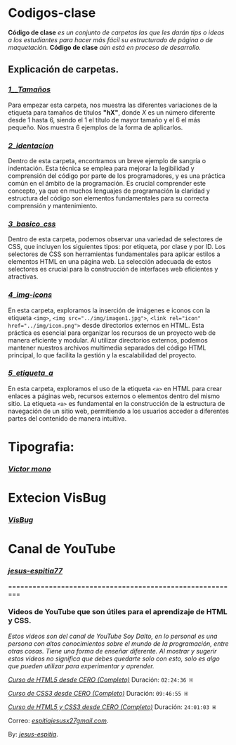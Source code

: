 # Codigos-clase

**Código de clase** *es un conjunto de carpetas las que les darán tips o ideas a los estudiantes para hacer más fácil su estructurado de página o de maquetación.* **Código de clase** *aún está en proceso de desarrollo.* 

## Explicación de carpetas.

### *[1__Tamaños](/Clase_10´1/1_tamaños/tamaños.html)*
Para empezar esta carpeta, nos muestra las diferentes variaciones de la etiqueta para tamaños de títulos **"hX"**, donde *X* es un número diferente desde 1 hasta 6, siendo el 1 el título de mayor tamaño y el 6 el más pequeño. Nos muestra 6 ejemplos de la forma de aplicarlos. 

### *[2_identacion](/Clase_10´1/2_identacion/identacion.html)*
Dentro de esta carpeta, encontramos un breve ejemplo de sangría o indentación. Esta técnica se emplea para mejorar la legibilidad y comprensión del código por parte de los programadores, y es una práctica común en el ámbito de la programación. Es crucial comprender este concepto, ya que en muchos lenguajes de programación la claridad y estructura del código son elementos fundamentales para su correcta comprensión y mantenimiento.

### *[3_basico_css](/Clase_10´1/3_basico_css/basico.html)*
Dentro de esta carpeta, podemos observar una variedad de selectores de CSS, que incluyen los siguientes tipos: por etiqueta, por clase y por ID. Los selectores de CSS son herramientas fundamentales para aplicar estilos a elementos HTML en una página web. La selección adecuada de estos selectores es crucial para la construcción de interfaces web eficientes y atractivas.

### *[4_img-icons](/Clase_10´1/4_img-icons/img-icons.html)*
En esta carpeta, exploramos la inserción de imágenes e iconos con la etiqueta `<img>`, `<img src="../img/imagen1.jpg">`, `<link rel="icon" href="../img/icon.png">` desde directorios externos en HTML. Esta práctica es esencial para organizar los recursos de un proyecto web de manera eficiente y modular. Al utilizar directorios externos, podemos mantener nuestros archivos multimedia separados del código HTML principal, lo que facilita la gestión y la escalabilidad del proyecto. 

### *[5_etiqueta_a](/Clase_10´1/5_etiqueta_a/etiqueta_a.html)*
En esta carpeta, exploramos el uso de la etiqueta `<a>` en HTML para crear enlaces a páginas web, recursos externos o elementos dentro del mismo sitio. La etiqueta `<a>` es fundamental en la construcción de la estructura de navegación de un sitio web, permitiendo a los usuarios acceder a diferentes partes del contenido de manera intuitiva. 

# Tipografia: 
### *[Victor mono](https://rubjo.github.io/victor-mono/)*

# Extecion VisBug
### *[VisBug](https://chromewebstore.google.com/detail/visbug/cdockenadnadldjbbgcallicgledbeoc?hl=en)*

# Canal de YouTube
### *[jesus-espitia77](https://www.youtube.com/channel/UCpYrPl0vrtUGDo8Dhtm18Jw)*

=========================================================
### Videos de YouTube que son útiles para el aprendizaje de HTML y CSS.
*Estos videos son del canal de YouTube Soy Dalto, en lo personal es una persona con altos conocimientos sobre el mundo de la programación, entre otras cosas. Tiene una forma de enseñar diferente. Al mostrar y sugerir estos videos no significa que debes quedarte solo con esto, solo es algo que pueden utilizar para experimentar y aprender.*

*[Curso de HTML5 desde CERO (Completo)](https://youtu.be/kN1XP-Bef7w)*
Duración: `02:24:36 H`

*[Curso de CSS3 desde CERO (Completo)](https://youtu.be/OWKXEJN67FE)*
Duración: `09:46:55 H`


*[Curso de HTML5 y CSS3 desde CERO (Completo)](https://youtu.be/ELSm-G201Ls)*
Duración: `24:01:03 H`













Correo: *[espitiajesusx27gmail.com](https://mail.google.com/mail/u/0/?tab=rm&ogbl#inbox?compose=DmwnWtMrmHfmxKkzGjsNCgHnfhgGsstbnPhkKttgfFPQbqCKGlvvjlJxmcWmjxdqfDxmQNfVtFBb)*.

By: *[jesus-espitia](https://github.com/jesus-espitia/Codigos-clase.git)*.